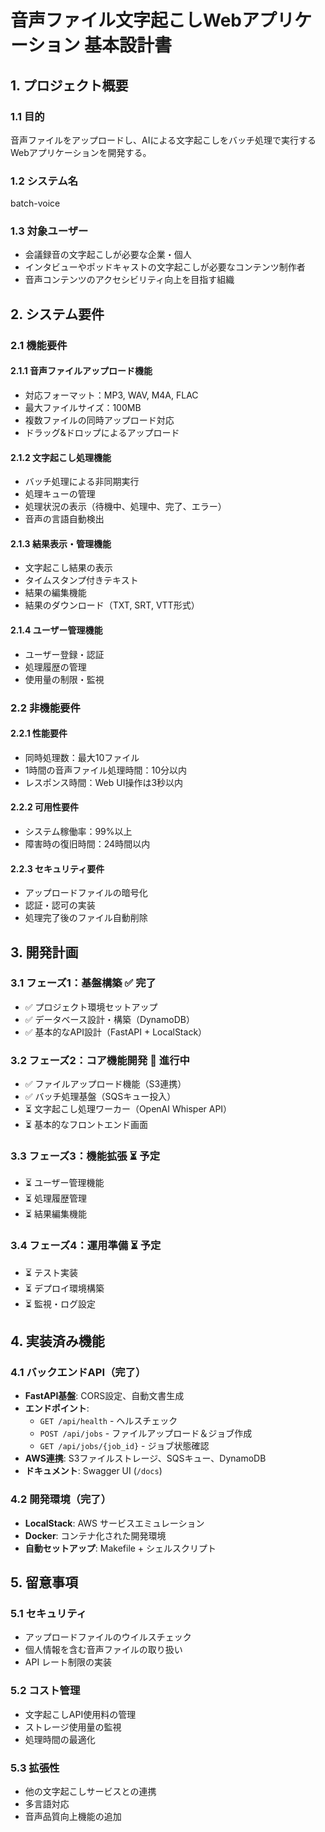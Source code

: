 # 音声ファイル文字起こしWebアプリケーション 基本設計書

## 1. プロジェクト概要

### 1.1 目的
音声ファイルをアップロードし、AIによる文字起こしをバッチ処理で実行するWebアプリケーションを開発する。

### 1.2 システム名
batch-voice

### 1.3 対象ユーザー
- 会議録音の文字起こしが必要な企業・個人
- インタビューやポッドキャストの文字起こしが必要なコンテンツ制作者
- 音声コンテンツのアクセシビリティ向上を目指す組織

## 2. システム要件

### 2.1 機能要件

#### 2.1.1 音声ファイルアップロード機能
- 対応フォーマット：MP3, WAV, M4A, FLAC
- 最大ファイルサイズ：100MB
- 複数ファイルの同時アップロード対応
- ドラッグ&ドロップによるアップロード

#### 2.1.2 文字起こし処理機能
- バッチ処理による非同期実行
- 処理キューの管理
- 処理状況の表示（待機中、処理中、完了、エラー）
- 音声の言語自動検出

#### 2.1.3 結果表示・管理機能
- 文字起こし結果の表示
- タイムスタンプ付きテキスト
- 結果の編集機能
- 結果のダウンロード（TXT, SRT, VTT形式）

#### 2.1.4 ユーザー管理機能
- ユーザー登録・認証
- 処理履歴の管理
- 使用量の制限・監視

### 2.2 非機能要件

#### 2.2.1 性能要件
- 同時処理数：最大10ファイル
- 1時間の音声ファイル処理時間：10分以内
- レスポンス時間：Web UI操作は3秒以内

#### 2.2.2 可用性要件
- システム稼働率：99%以上
- 障害時の復旧時間：24時間以内

#### 2.2.3 セキュリティ要件
- アップロードファイルの暗号化
- 認証・認可の実装
- 処理完了後のファイル自動削除

## 3. 開発計画

### 3.1 フェーズ1：基盤構築 ✅ **完了**
- ✅ プロジェクト環境セットアップ
- ✅ データベース設計・構築（DynamoDB）
- ✅ 基本的なAPI設計（FastAPI + LocalStack）

### 3.2 フェーズ2：コア機能開発 🔄 **進行中**
- ✅ ファイルアップロード機能（S3連携）
- ✅ バッチ処理基盤（SQSキュー投入）
- ⏳ 文字起こし処理ワーカー（OpenAI Whisper API）
- ⏳ 基本的なフロントエンド画面

### 3.3 フェーズ3：機能拡張 ⏳ **予定**
- ⏳ ユーザー管理機能
- ⏳ 処理履歴管理
- ⏳ 結果編集機能

### 3.4 フェーズ4：運用準備 ⏳ **予定**
- ⏳ テスト実装
- ⏳ デプロイ環境構築
- ⏳ 監視・ログ設定

## 4. 実装済み機能

### 4.1 バックエンドAPI（完了）
- **FastAPI基盤**: CORS設定、自動文書生成
- **エンドポイント**:
  - `GET /api/health` - ヘルスチェック
  - `POST /api/jobs` - ファイルアップロード＆ジョブ作成
  - `GET /api/jobs/{job_id}` - ジョブ状態確認
- **AWS連携**: S3ファイルストレージ、SQSキュー、DynamoDB
- **ドキュメント**: Swagger UI (`/docs`)

### 4.2 開発環境（完了）
- **LocalStack**: AWS サービスエミュレーション
- **Docker**: コンテナ化された開発環境
- **自動セットアップ**: Makefile + シェルスクリプト

## 5. 留意事項

### 5.1 セキュリティ
- アップロードファイルのウイルスチェック
- 個人情報を含む音声ファイルの取り扱い
- API レート制限の実装

### 5.2 コスト管理
- 文字起こしAPI使用料の管理
- ストレージ使用量の監視
- 処理時間の最適化

### 5.3 拡張性
- 他の文字起こしサービスとの連携
- 多言語対応
- 音声品質向上機能の追加